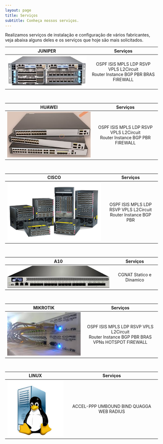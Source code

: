 ```yaml
---
layout: page
title: Serviços
subtitle: Conheça nossos serviços.
---
```

Realizamos serviços de instalação e configuração de vários fabricantes, veja abaixa alguns deles e os serviços que hoje são mais solicitados. 
<br />

| JUNIPER | Serviços |
| :------: |:---: |
| ![Optional Text](/assets/img/juniper.jpeg) | OSPF ISIS MPLS LDP RSVP VPLS L2Circuit <br /> Router Instance BGP PBR BRAS FIREWALL |

<br/>

| HUAWEI | Serviços |
| :------: |:---: |
| ![Optional Text](/assets/img/huawei.jpg) | OSPF ISIS MPLS LDP RSVP VPLS L2Circuit <br /> Router Instance BGP PBR FIREWALL|

<br/>

| CISCO | Serviços |
| :------: |:---: |
| ![Optional Text](/assets/img/cisco.jpg) | OSPF ISIS MPLS LDP RSVP VPLS L2Circuit <br /> Router Instance BGP PBR|

<br/>

| A10 | Serviços |
| :------: |:---: |
| ![Optional Text](/assets/img/a10.jpeg) | CGNAT Statico e Dinamico |

<br/>

| MIKROTIK | Serviços |
| :------: |:---: |
| ![Optional Text](/assets/img/mk.jpeg) | OSPF ISIS MPLS LDP RSVP VPLS L2Circuit <br /> Router Instance BGP PBR BRAS <br /> VPNs HOTSPOT FIREWALL |

<br/>

| LINUX | Serviços |
| :------: |:---: |
| ![Optional Text](/assets/img/linux.jpeg) | ACCEL-PPP UMBOUND BIND QUAGGA WEB RADIUS |
